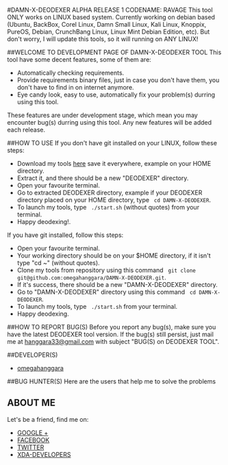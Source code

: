 #DAMN-X-DEODEXER ALPHA RELEASE 1 CODENAME: RAVAGE
This tool ONLY works on LINUX based system. Currently working on debian based (Ubuntu, BackBox, Corel Linux, Damn Small Linux, Kali Linux, Knoppix, PureOS, Debian, CrunchBang Linux, Linux Mint Debian Edition, etc). But don't worry, I will update this tools, so it will running on ANY LINUX!

##WELCOME TO DEVELOPMENT PAGE OF DAMN-X-DEODEXER TOOL
This tool have some decent features, some of them are:
* Automatically checking requirements.
* Provide requirements binary files, just in case you don't have them, you don't have to find in on internet anymore.
* Eye candy look, easy to use, automatically fix your problem(s) durring using this tool.

These features are under development stage, which mean you may encounter bug(s) durring using this tool. Any new features will be added each release.

##HOW TO USE
If you don't have git installed on your LINUX, follow these steps:
* Download my tools [here](https://github.com/omegahanggara/DAMN-X-DEODEXER/archive/master.zip) save it everywhere, example on your HOME directory.
* Extract it, and there should be a new "DEODEXER" directory.
* Open your favourite terminal.
* Go to extracted DEODEXER directory, example if your DEODEXER directory placed on your HOME directory, type ``` cd DAMN-X-DEODEXER```.
* To launch my tools, type ``` ./start.sh``` (without quotes) from your terminal.
* Happy deodexing!.

If you have git installed, follow this steps:
* Open your favourite terminal.
* Your working directory should be on your $HOME directory, if it isn't type "cd ~" (without quotes).
* Clone my tools from repository using this command ``` git clone git@github.com:omegahanggara/DAMN-X-DEODEXER.git```.
* If it's success, there should be a new "DAMN-X-DEODEXER" directory.
* Go to "DAMN-X-DEODEXER" directory using this command ``` cd DAMN-X-DEODEXER```.
* To launch my tools, type ``` ./start.sh``` from your terminal.
* Happy deodexing.

##HOW TO REPORT BUG(S)
Before you report any bug(s), make sure you have the latest DEODEXER tool version. If the bug(s) still persist, just mail me at hanggara33@gmail.com with subject "BUG(S) on DEODEXER TOOL".

##DEVELOPER(S)
* [omegahanggara](https://github.com/omegahanggara)

##BUG HUNTER(S)
Here are the users that help me to solve the problems

## ABOUT ME
Let's be a friend, find me on:
* [GOOGLE +](https://www.google.com/+OmegaHanggara-red-dragon)
* [FACEBOOK](https://www.facebook.com/omega.hanggara)
* [TWITTER](https://www.twitter.com/omegahanggara)
* [XDA-DEVELOPERS](http://forum.xda-developers.com/member.php?u=5093090)